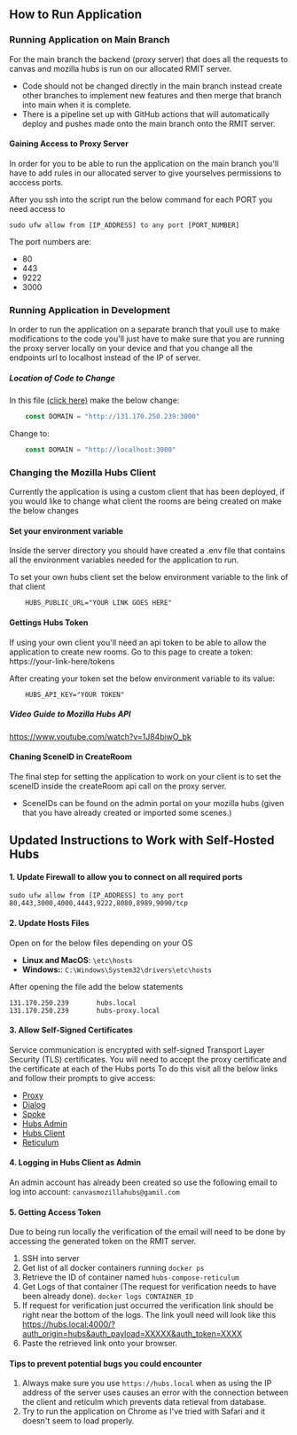 ## How to Run Application
### Running Application on Main Branch
For the main branch the backend (proxy server) that does all the requests to canvas and mozilla hubs is run on our allocated RMIT server.

- Code should not be changed directly in the main branch instead create other branches to implement new features and then merge that branch into main when it is complete.
- There is a pipeline set up with GitHub actions that will automatically deploy and pushes made onto the main branch onto the RMIT server.

#### Gaining Access to Proxy Server
In order for you to be able to run the application on the main branch you'll have to add rules in our allocated server to give yourselves permissions to acccess ports.

After you ssh into the script run the below command for each PORT you need access to
```shell
sudo ufw allow from [IP_ADDRESS] to any port [PORT_NUMBER]
```

The port numbers are: 
- 80
- 443
- 9222
- 3000
### Running Application in Development
In order to run the application on a separate branch that youll use to make modifications to the code you'll just have to make sure that you are running the proxy server locally on your device and that you change all the endpoints url to localhost instead of the IP of server.
##### Location of Code to Change
In this file [(click here)](client/src/data/api.js) make the below change:
```javascript
    const DOMAIN = "http://131.170.250.239:3000" 
```
Change to:
```javascript
    const DOMAIN = "http://localhost:3000"
```
### Changing the Mozilla Hubs Client
Currently the application is using a custom client that has been deployed, if you would like to change what client the rooms are being created on make the below changes
#### Set your environment variable
Inside the server directory you should have created a .env file that contains all the environment variables needed for the application to run. 

To set your own hubs client set the below environment variable to the link of that client
``` shell
    HUBS_PUBLIC_URL="YOUR LINK GOES HERE"
```
#### Gettings Hubs Token
If using your own client you'll need an api token to be able to allow the application to create new rooms.
Go to this page to create a token: https://your-link-here/tokens

After creating your token set the below environment variable to its value:
```shell
    HUBS_API_KEY="YOUR TOKEN"
```
##### Video Guide to Mozilla Hubs API
https://www.youtube.com/watch?v=1J84biwO_bk

#### Chaning SceneID in CreateRoom
The final step for setting the application to work on your client is to set the sceneID inside the createRoom api call on the proxy server.
- SceneIDs can be found on the admin portal on your mozilla hubs (given that you have already created or imported some scenes.)



## Updated Instructions to Work with Self-Hosted Hubs
#### 1. Update Firewall to allow you to connect on all required ports
```shell
sudo ufw allow from [IP_ADDRESS] to any port 80,443,3000,4000,4443,9222,8080,8989,9090/tcp
```
#### 2. Update Hosts Files
Open on for the below files depending on your OS
- <b>Linux and MacOS</b>: ```\etc\hosts```
- <b>Windows:</b>: ```C:\Windows\System32\drivers\etc\hosts```

After opening the file add the below statements
```
131.170.250.239       hubs.local
131.170.250.239       hubs-proxy.local
```

#### 3. Allow Self-Signed Certificates
Service communication is encrypted with self-signed Transport Layer Security (TLS) certificates. You will need to accept the proxy certificate and the certificate at each of the Hubs ports
To do this visit all the below links and follow their prompts to give access:
- [Proxy](https://hubs-proxy.local:4000/)
- [Dialog](https://hubs.local:4443/)
- [Spoke](https://hubs.local:9090/)
- [Hubs Admin](https://hubs.local:8989/)
- [Hubs Client](https://hubs.local:8080/)
- [Reticulum](https://hubs.local:4000/)

#### 4. Logging in Hubs Client as Admin
An admin account has already been created so use the following email to log into account:
```canvasmozillahubs@gamil.com```

#### 5. Getting Access Token
Due to being run locally the verification of the email will need to be done by accessing the generated token on the RMIT server.
1. SSH into server
2. Get list of all docker containers running
```docker ps```
3. Retrieve the ID of container named ```hubs-compose-reticulum```
4. Get Logs of that container (The request for verification needs to have been already done).
 ```docker logs CONTAINER_ID```
5. If request for verification just occurred the verification link should be right near the bottom of the logs. The link youll need will look like this https://hubs.local:4000/?auth_origin=hubs&auth_payload=XXXXX&auth_token=XXXX
6. Paste the retrieved link onto your browser.

#### Tips to prevent potential bugs you could encounter
1. Always make sure you use `https://hubs.local` when as using the IP address of the server uses causes an error with the connection between the client and reticulm which prevents data retieval from database.
2. Try to run the application on Chrome as I've tried with Safari and it doesn't seem to load properly.